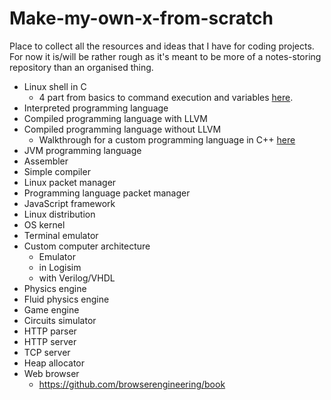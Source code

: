 # Make-my-own-x-from-scratch

Place to collect all the resources and ideas that I have for coding projects. For now it is/will be rather rough as it's meant to be more of a notes-storing repository than an organised thing.

- Linux shell in C
  - 4 part from basics to command execution and variables [here](https://blog.devgenius.io/lets-build-a-linux-shell-part-i-954c95911501).
- Interpreted programming language
- Compiled programming language with LLVM
- Compiled programming language without LLVM
  - Walkthrough for a custom programming language in C++ [here](https://www.youtube.com/watch?v=vcSijrRsrY0)
- JVM programming language
- Assembler
- Simple compiler
- Linux packet manager
- Programming language packet manager
- JavaScript framework
- Linux distribution
- OS kernel
- Terminal emulator
- Custom computer architecture
  - Emulator
  - in Logisim
  - with Verilog/VHDL
- Physics engine
- Fluid physics engine
- Game engine
- Circuits simulator
- HTTP parser
- HTTP server
- TCP server
- Heap allocator
- Web browser
  - https://github.com/browserengineering/book
